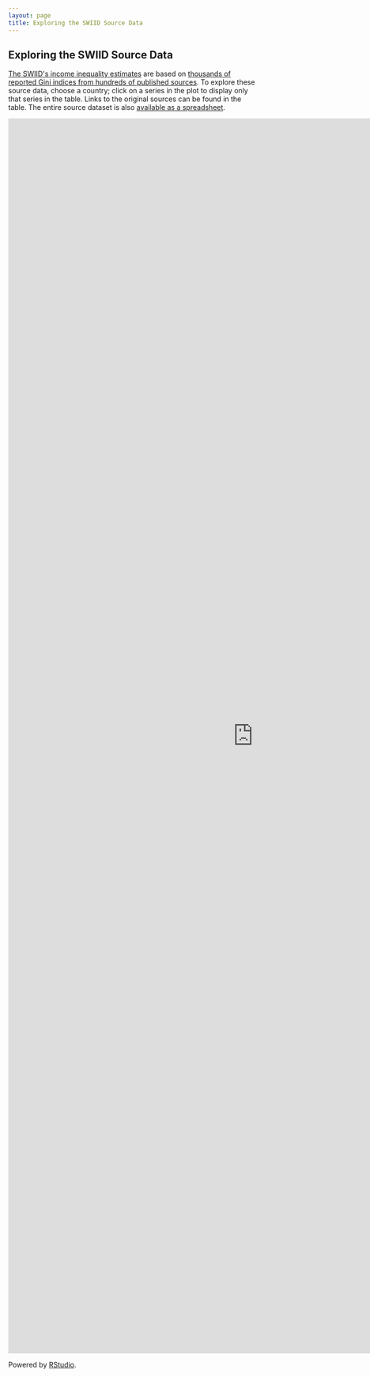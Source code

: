 ```yaml
---
layout: page
title: Exploring the SWIID Source Data
---
```


## Exploring the SWIID Source Data

[The SWIID's income inequality estimates](http://fsolt.org/swiid/swiid_downloads.html) are based on [thousands of reported Gini indices from hundreds of published sources](https://fsolt.org/blog/2017/07/28/the-swiid-source-data.html).  To explore these source data, choose a country; click on a series in the plot to display only that series in the table.  Links to the original sources can be found in the table.  The entire source dataset is also [available as a spreadsheet](https://github.com/fsolt/swiid/blob/master/data/swiid_source.csv).

<iframe src="https://fsolt.shinyapps.io/SWIIDweb_source" style="border: none; width: 990px; height: 2500px"></iframe>

Powered by [RStudio](http://shiny.rstudio.com). 